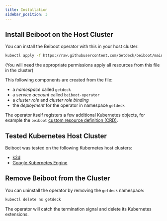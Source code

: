 ```yaml
---
title: Installation
sidebar_position: 3
---
```

## Install Beiboot on the Host Cluster
You can install the Beiboot operator with this in your host cluster:
```bash
kubectl apply -f https://raw.githubusercontent.com/Getdeck/beiboot/main/operator/manifests/beiboot.yaml
```
(You will need the appropriate permissions apply all resources from this file in the cluster)

This following components are created from the file:
* a _namespace_ called `getdeck`
* a _service account_ called `beiboot-operator`
* a _cluster role_ and _cluster role binding_
* the _deployment_ for the operator in namespace `getdeck`

The operator itself registers a few additional Kubernetes objects, for example the `beiboot` [custom resource
definition (CRD)](https://kubernetes.io/docs/concepts/extend-kubernetes/api-extension/custom-resources/).

## Tested Kubernetes Host Cluster
Beiboot was tested on the following Kubernetes host clusters:
* [k3d](https://k3d.io/)
* [Google Kubernetes Engine](https://cloud.google.com/kubernetes-engine)

## Remove Beiboot from the Cluster

You can uninstall the operator by removing the `getdeck` namespace:
```bash
kubectl delete ns getdeck
```

The operator will catch the termination signal and delete its Kubernetes extensions.